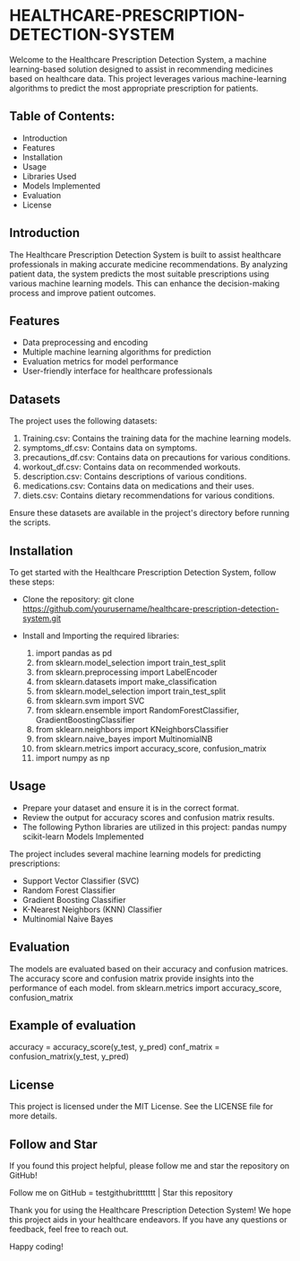 # HEALTHCARE-PRESCRIPTION-DETECTION-SYSTEM
Welcome to the Healthcare Prescription Detection System, a machine learning-based solution designed to assist in recommending medicines based on healthcare data. This project leverages various machine-learning algorithms to predict the most appropriate prescription for patients.

## Table of Contents: 
- Introduction
- Features
- Installation
- Usage
- Libraries Used
- Models Implemented
- Evaluation
- License

## Introduction
The Healthcare Prescription Detection System is built to assist healthcare professionals in making accurate medicine recommendations. By analyzing patient data, the system predicts the most suitable prescriptions using various machine learning models. This can enhance the decision-making process and improve patient outcomes.

## Features
- Data preprocessing and encoding
- Multiple machine learning algorithms for prediction
- Evaluation metrics for model performance
- User-friendly interface for healthcare professionals

## Datasets
The project uses the following datasets:

1. Training.csv: Contains the training data for the machine learning models.
2. symptoms_df.csv: Contains data on symptoms.
3. precautions_df.csv: Contains data on precautions for various conditions.
4. workout_df.csv: Contains data on recommended workouts.
5. description.csv: Contains descriptions of various conditions.
6. medications.csv: Contains data on medications and their uses.
7. diets.csv: Contains dietary recommendations for various conditions.

Ensure these datasets are available in the project's directory before running the scripts.

## Installation
To get started with the Healthcare Prescription Detection System, follow these steps:

- Clone the repository:
  git clone https://github.com/yourusername/healthcare-prescription-detection-system.git

- Install and Importing the required libraries:
  1. import  pandas as pd
  2. from sklearn.model_selection import train_test_split
  3. from sklearn.preprocessing import LabelEncoder
  4. from sklearn.datasets import make_classification
  5. from sklearn.model_selection import train_test_split
  6. from sklearn.svm import SVC
  7. from sklearn.ensemble import RandomForestClassifier, GradientBoostingClassifier
  8. from sklearn.neighbors import KNeighborsClassifier
  9. from sklearn.naive_bayes import MultinomialNB
  10. from sklearn.metrics import accuracy_score, confusion_matrix
  11. import numpy as np

## Usage
- Prepare your dataset and ensure it is in the correct format.
- Review the output for accuracy scores and confusion matrix results.
- The following Python libraries are utilized in this project:
pandas
numpy
scikit-learn
Models Implemented

The project includes several machine learning models for predicting prescriptions:

- Support Vector Classifier (SVC)
- Random Forest Classifier
- Gradient Boosting Classifier
- K-Nearest Neighbors (KNN) Classifier
- Multinomial Naive Bayes

## Evaluation
The models are evaluated based on their accuracy and confusion matrices. The accuracy score and confusion matrix provide insights into the performance of each model.
from sklearn.metrics import accuracy_score, confusion_matrix

## Example of evaluation
accuracy = accuracy_score(y_test, y_pred)
conf_matrix = confusion_matrix(y_test, y_pred)

## License
This project is licensed under the MIT License. See the LICENSE file for more details.

## Follow and Star
If you found this project helpful, please follow me and star the repository on GitHub!

Follow me on GitHub = testgithubrittttttt | Star this repository

Thank you for using the Healthcare Prescription Detection System! We hope this project aids in your healthcare endeavors. If you have any questions or feedback, feel free to reach out.

Happy coding!
